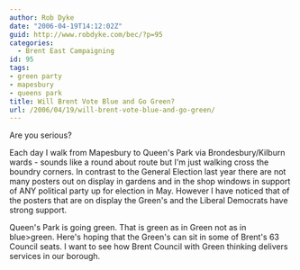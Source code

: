 ```yaml
---
author: Rob Dyke
date: "2006-04-19T14:12:02Z"
guid: http://www.robdyke.com/bec/?p=95
categories:
  - Brent East Campaigning
id: 95
tags:
- green party
- mapesbury
- queens park
title: Will Brent Vote Blue and Go Green?
url: /2006/04/19/will-brent-vote-blue-and-go-green/
---
```

Are you serious?

Each day I walk from Mapesbury to Queen's Park via Brondesbury/Kilburn wards - sounds like a round about route but I'm just walking cross the boundry corners. In contrast to the General Election last year there are not many posters out on display in gardens and in the shop windows in support of ANY political party up for election in May. However I have noticed that of the posters that are on display the Green's and the Liberal Democrats have strong support.

Queen's Park is going green. That is green as in Green not as in blue>green. Here's hoping that the Green's can sit in some of Brent's 63 Council seats. I want to see how Brent Council with Green thinking delivers services in our borough.